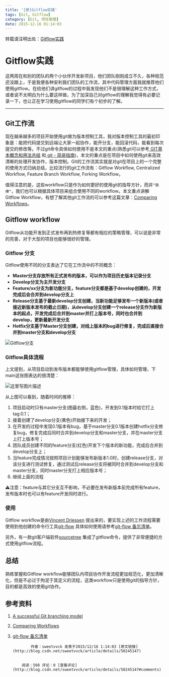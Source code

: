 ```yaml
---
title: '[原]Gitflow实践'
tags: [Git, Gitflow]
category: [Git, 项目管理]
date: 2015-12-16 01:14:03
---
```


转载请注明出处：[Gitflow实践](http://blog.csdn.net/sweetvvck/article/details/50245147)

# Gitflow实践

这两周在和别的团队的两个小伙伴开发新项目，他们团队刚刚成立不久，各种规范还没跟上，于是我便各种安利我们团队的工作流，其中代码管理方面我就推荐他们使用gitflow。在给他们讲gitflow的过程中我发现他们不是很理解这种工作方式，或者说不太明白为什么要这样做，为了加深自己对gitflow的理解我觉得有必要记录一下，也让正在学习使用gitflow的同学们有个初步的了解。

* * *

## Git工作流

现在越来越多的项目开始使用git做为版本控制工具，我对版本控制工具的最初印象是：能把代码提交到远端让大家一起协作，能开分支，能回滚代码，能看到每次提交的修改等。不过git命令具体如何使用不是本文的重点(熟悉git可以参考[ GIT基本概念和用法总结](http://blog.csdn.net/sweetvvck/article/details/38414713) 和[ git - 简易指南](http://blog.csdn.net/sweetvvck/article/details/38548985))，本文的重点是在项目中如何使用git来高效清晰的处理开发协作，版本控制。Git的工作流其实就是对git在项目上的一个完整的使用方式归纳总结，比较流行的git工作流有：Gitflow Workflow, Centralized Workflow, Feature Branch Workflow, Forking Workflow。

值得注意的是，这些workflow只是作为如何更好的使用git的指导方针，而非`"铁律"`，我们也可以根据具体项目来组合使用不同的workflow。本文重点讲解Gitflow Workflow，有想了解其他git工作流的可以参考这篇文章：[Comparing Workflows](https://www.atlassian.com/git/tutorials/comparing-workflows)。

## Gitflow workflow

Gitflow从功能开发到正式发布再到热修复等都有相应的策略管理，可以说是非常的完善，对于大型的项目也能够很好的管理。

### Gitflow 分支

Gitflow使用不同的分支表达了它在工作流中的不同概念：

*   **Master分支存放所有正式发布的版本，可以作为项目历史版本记录分支**
*   **Develop分支为主开发分支**
*   **Feature/xx分支为新功能分支，feature分支都是基于develop创建的，开发完成后会合并到develop分支上**
*   **Release分支基于最新develop分支创建，当新功能足够发布一个新版本(或者接近新版本发布的截止日期)，从develop分支创建一个release分支作为新版本的起点，开发完成后合并到master并打上版本号，同时也合并到develop，更新最新开发分支**
*   **Hotfix分支基于Master分支创建，对线上版本的bug进行修复，完成后直接合并到master分支和develop分支**

![Gitflow分支](https://www.atlassian.com/git/images/tutorials/collaborating/comparing-workflows/gitflow-workflow/05.svg)

### Gitflow具体流程

上文提到，从项目启动到发布版本都能够使用gitflow管理，具体如何管理，下 main这张图表达的很清楚：

![这里写图片描述](http://nvie.com/img/git-model@2x.png)

从上图可以看到，随着时间的推移：

1.  项目启动时只有master分支(图最右侧，蓝色)，开发到0.1版本时给它打上tag:0.1；
2.  接着创建了develop分支(黄色)开始接下来的开发；
3.  在开发的过程中发现0.1版本有bug，基于master分支0.1版本创建hotfix分支修复bug，修复完成后同时合并到develop分支和master分支，并在master分支上打上版本号；
4.  团队成员创建不同的feature分支(红色)开发下个版本的新功能，完成后合并到develop分支上；
5.  当feature完成情况按照项目计划能够发布新版本1.0时，创建release分支，对该分支进行测试修复，通过测试后release分支将被同时合并到develop分支和master分支，同时master分支打上相应版本号；
6.  继续上面的流程

⚠️注意：feature与其它分支互不影响，不必要在发布新版本前完成所有feature，发布版本时也可以有feature开发同时进行。

### 使用

Gitflow workflow是由[Vincent Driessen](http://nvie.com/) 提出来的，要实现上述的工作流程需要使用到他创建的命令行工具[git-flow](https://github.com/nvie/gitflow) 具体如何使用请参考[git-flow 备忘清单](http://danielkummer.github.io/git-flow-cheatsheet/index.zh_CN.html)。

另外，有一款git客户端软件[sourcetree](https://www.sourcetreeapp.com/) 集成了gitflow命令，提供了非常便捷的方式使用gitflow流程。

## 总结

熟练掌握和Gitflow workflow能够团队内项目协作开发流程更加规范化，更加清晰化，但是不必过于拘泥于其定义的流程，这类workflow只是使用git的指导方针，目的都是高效的使用git协作。

## 参考资料

1.  [A successful Git branching model](http://nvie.com/posts/a-successful-git-branching-model/)
2.  [Comparing Workflows](https://www.atlassian.com/git/tutorials/comparing-workflows)
3.  [git-flow 备忘清单](http://danielkummer.github.io/git-flow-cheatsheet/index.zh_CN.html)

                作者：sweetvvck 发表于2015/12/16 1:14:03 [原文链接](http://blog.csdn.net/sweetvvck/article/details/50245147)


            阅读：508 评论：0 [查看评论](http://blog.csdn.net/sweetvvck/article/details/50245147#comments)
